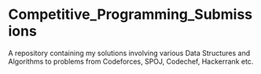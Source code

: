 # Competitive_Programming_Submissions
A repository containing my solutions involving various Data Structures and Algorithms to problems from Codeforces, SPOJ, Codechef, Hackerrank etc.
